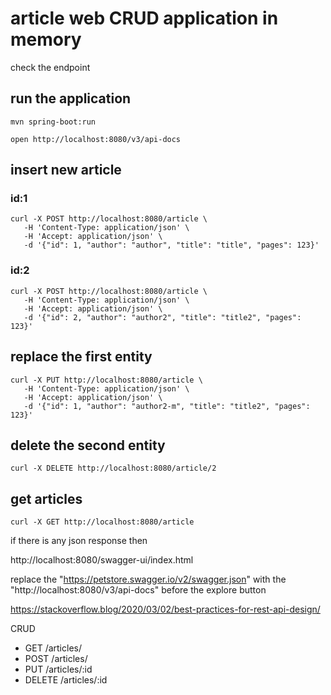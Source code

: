 # article web CRUD application in memory


check the endpoint

## run the application
```shell
mvn spring-boot:run
```

```shell
open http://localhost:8080/v3/api-docs 
```

## insert new article
### id:1
```shell
curl -X POST http://localhost:8080/article \
   -H 'Content-Type: application/json' \
   -H 'Accept: application/json' \
   -d '{"id": 1, "author": "author", "title": "title", "pages": 123}'
```
### id:2
```shell
curl -X POST http://localhost:8080/article \
   -H 'Content-Type: application/json' \
   -H 'Accept: application/json' \
   -d '{"id": 2, "author": "author2", "title": "title2", "pages": 123}'
```

## replace the first entity
```shell
curl -X PUT http://localhost:8080/article \
   -H 'Content-Type: application/json' \
   -H 'Accept: application/json' \
   -d '{"id": 1, "author": "author2-m", "title": "title2", "pages": 123}'
```

## delete the second entity
```shell
curl -X DELETE http://localhost:8080/article/2
```

## get articles
```shell
curl -X GET http://localhost:8080/article 
```

if there is any json response then

http://localhost:8080/swagger-ui/index.html

replace the "https://petstore.swagger.io/v2/swagger.json" with 
the "http://localhost:8080/v3/api-docs" before the explore button

https://stackoverflow.blog/2020/03/02/best-practices-for-rest-api-design/

CRUD

* GET /articles/
* POST /articles/
* PUT /articles/:id
* DELETE /articles/:id